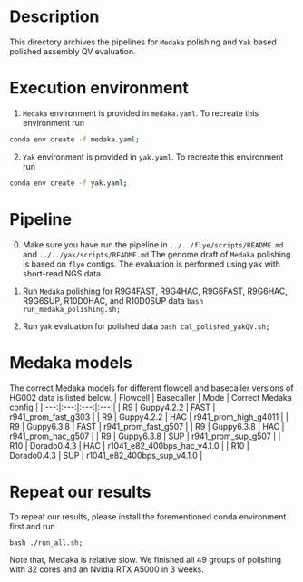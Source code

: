 # Description
This directory archives the pipelines for `Medaka` polishing and `Yak` based polished assembly QV evaluation.


# Execution environment
1. `Medaka` environment is provided in `medaka.yaml`. To recreate this environment run
```bash
conda env create -f medaka.yaml;
```

2. `Yak` environment is provided in `yak.yaml`. To recreate this environment run
```bash
conda env create -f yak.yaml;
```


# Pipeline
0. Make sure you have run the pipeline in `../../flye/scripts/README.md` and `../../yak/scripts/README.md`
The genome draft of `Medaka` polishing is based on `flye` contigs. The evaluation is performed using yak with short-read NGS data.


1. Run `Medaka` polishing for R9G4FAST, R9G4HAC, R9G6FAST, R9G6HAC, R9G6SUP, R10D0HAC, and R10D0SUP data
`bash run_medaka_polishing.sh;`


2. Run `yak` evaluation for polished data
`bash cal_polished_yakQV.sh;`

# Medaka models
The correct Medaka models for different flowcell and basecaller versions of HG002 data is listed below.
| Flowcell | Basecaller | Mode | Correct Medaka config |
|:---:|:---:|:---:|:---:|
| R9 | Guppy4.2.2 | FAST | r941_prom_fast_g303 |
| R9 | Guppy4.2.2 | HAC | r941_prom_high_g4011 |
| R9 | Guppy6.3.8 | FAST | r941_prom_fast_g507 |
| R9 | Guppy6.3.8 | HAC | r941_prom_hac_g507 |
| R9 | Guppy6.3.8 | SUP | r941_prom_sup_g507 |
| R10 | Dorado0.4.3 | HAC | r1041_e82_400bps_hac_v4.1.0 |
| R10 | Dorado0.4.3 | SUP | r1041_e82_400bps_sup_v4.1.0 |




# Repeat our results
To repeat our results, please install the forementioned conda environment first and run
```
bash ./run_all.sh;
```
Note that, Medaka is relative slow. We finished all 49 groups of polishing with 32 cores and an Nvidia RTX A5000 in 3 weeks.
